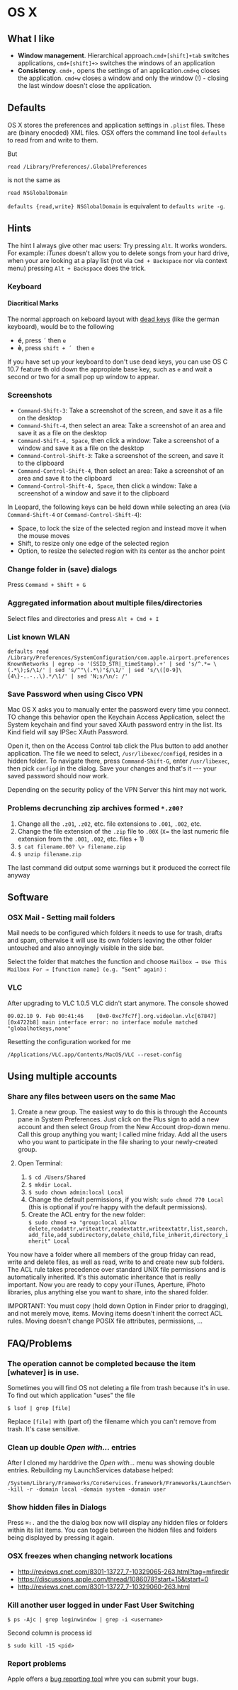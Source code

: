 # OS X

## What I like

* **Window management**. Hierarchical approach.`cmd+[shift]+tab` switches applications, `cmd+[shift]+>` switches the windows of an application
* **Consistency**. `cmd+,` opens the settings of an application.`cmd+q` closes the application. `cmd+w` closes a window and only the window (!) - closing the last window doesn't close the application. 
  
## Defaults 

OS X stores the preferences and application settings in `.plist` files. These are (binary enocded) XML files. OSX offers the command line tool `defaults` to read from and write to them.

But

	read /Library/Preferences/.GlobalPreferences

is not the same as

	read NSGlobalDomain

`defaults {read,write} NSGlobalDomain` is equivalent to `defaults write -g`.

## Hints

The hint I always give other mac users: Try pressing `Alt`. It works wonders. For example: _iTunes_ doesn't allow you to delete songs from your hard drive, when your are looking at a play list (not via `Cmd + Backspace` nor via context menu) pressing `Alt + Backspace` does the trick.

### Keyboard

#### Diacritical Marks

The normal approach on keboard layout with [dead keys](http://en.wikipedia.org/wiki/Dead_key) (like the german keyboard), would be to the following

- **é**, press `´` then `e`
- **è**, press `shift + ´ ` then `e`

If you have set up your keyboard to don't use dead keys, you can use OS C 10.7 feature th old down the appropiate base key, such as `e` and wait a second or two for a small pop up window to appear.

### Screenshots

*   `Command-Shift-3`: Take a screenshot of the screen, and save it as a file on the desktop
*   `Command-Shift-4`, then select an area: Take a screenshot of an area and save it as a file on the desktop
*   `Command-Shift-4, Space`, then click a window: Take a screenshot of a window and save it as a file on the desktop
*   `Command-Control-Shift-3`: Take a screenshot of the screen, and save it to the clipboard
*   `Command-Control-Shift-4`, then select an area: Take a screenshot of an area and save it to the clipboard
*   `Command-Control-Shift-4, Space`, then click a window: Take a screenshot of a window and save it to the clipboard
    
In Leopard, the following keys can be held down while selecting an area (via `Command-Shift-4` or `Command-Control-Shift-4`):

*   Space, to lock the size of the selected region and instead move it when the mouse moves
*   Shift, to resize only one edge of the selected region
*   Option, to resize the selected region with its center as the anchor point
    
### Change folder in (save) dialogs

Press `Command + Shift + G`

### Aggregated information about multiple files/directories

Select files and directories and press `Alt + Cmd + I`

### List known WLAN ###

	defaults read /Library/Preferences/SystemConfiguration/com.apple.airport.preferences KnownNetworks | egrep -o '(SSID_STR|_timeStamp).+' | sed 's/^.*= \(.*\);$/\1/' | sed 's/^"\(.*\)"$/\1/' | sed 's/\([0-9]\{4\}-..-..\).*/\1/' | sed 'N;s/\n/: /'

### Save Password when using Cisco VPN

Mac OS X asks you to manually enter the password every time you connect. TO change this behavior open the Keychain Access Application, select the System keychain and find your saved XAuth password entry in the list. Its Kind field will say IPSec XAuth Password.

Open it, then on the Access Control tab click the Plus button to add another application. The file we need to select, `/usr/libexec/configd`, resides in a hidden folder. To navigate there, press `Command-Shift-G`, enter `/usr/libexec`, then pick `configd` in the dialog. Save your changes and that's it --- your saved password should now work.

Depending on the security policy of the VPN Server this hint may not work.

### Problems decrunching zip archives formed `*.z00?`

1.  Change all the `.z01`, `.z02`, etc. file extensions to `.001`, `.002`, etc.
2.  Change the file extension of the `.zip` file to `.00X` (`X`= the last numeric file extension from the `.001`, `.002`, etc. files + 1)
3.  `$ cat filename.00? \> filename.zip`
4.  `$ unzip filename.zip`
    
The last command did output some warnings but it produced the correct file anyway

## Software

### OSX Mail - Setting  mail folders 

Mail needs to be configured which folders it needs to use for trash, drafts and spam, otherwise it will use its own folders leaving the other folder untouched and also annoyingly visible in the side bar.

Select the folder that matches the function and choose `Mailbox → Use This Mailbox For → [function name] (e.g. “Sent” again)`
:
### VLC

After upgrading to VLC 1.0.5 VLC didn't start anymore. The console showed

    09.02.10 9. Feb 00:41:46	[0x0-0xc7fc7f].org.videolan.vlc[67847]	[0x4722b8] main interface error: no interface module matched "globalhotkeys,none"

Resetting the configuration worked for me

    /Applications/VLC.app/Contents/MacOS/VLC --reset-config

## Using multiple accounts

### Share any files between users on the same Mac

1.  Create a new group. The easiest way to do this is through the Accounts pane in System Preferences. Just click on the Plus sign to add a new account and then select Group from the New Account drop-down menu. Call this group anything you want; I called mine friday. Add all the users who you want to participate in the file sharing to your newly-created group.
1.  Open Terminal:
    
    1.  `$ cd /Users/Shared`
    2.  `$ mkdir Local`.
    3.  `$ sudo chown admin:local Local`
    4.  Change the default permissions, if you wish: `sudo chmod 770 Local` (this is optional if you're happy with the default permissions).
    5.  Create the ACL entry for the new folder:  
        `$ sudo chmod +a "group:local allow delete,readattr,writeattr,readextattr,writeextattr,list,search,add_file,add_subdirectory,delete_child,file_inherit,directory_inherit" Local`
        
You now have a folder where all members of the group friday can read, write and delete files, as well as read, write to and create new sub folders. The ACL rule takes precedence over standard UNIX file permissions and is automatically inherited. It's this automatic inheritance that is really important. Now you are ready to copy your iTunes, Aperture, iPhoto libraries, plus anything else you want to share, into the shared folder.

IMPORTANT: You must copy (hold down Option in Finder prior to dragging), and not merely move, items. Moving items doesn't inherit the correct ACL rules. Moving doesn't change POSIX file attributes, permissions, ...

## FAQ/Problems

### The operation cannot be completed because the item \[whatever\] is in use.

Sometimes you will find OS not deleting a file from trash because it's in use. To find out which application "uses" the file

    $ lsof | grep [file]

Replace `[file]` with (part of) the filename which you can't remove from trash. It's case sensitive.

### Clean up double _Open with..._ entries ###

After I cloned my harddrive the _Open with..._ menu was showing double entries. Rebuilding my LaunchServices database helped:

	/System/Library/Frameworks/CoreServices.framework/Frameworks/LaunchServices.framework/Support/lsregister -kill -r -domain local -domain system -domain user

### Show hidden files in Dialogs ###

Press `⌘⇧.` and the the dialog box now will display any hidden files or folders within its list items. You can toggle between the hidden files and folders being displayed by pressing it again.

### OSX freezes when changing network locations ###

- http://reviews.cnet.com/8301-13727_7-10329065-263.html?tag=mfiredir
- https://discussions.apple.com/thread/1086078?start=15&tstart=0
- http://reviews.cnet.com/8301-13727_7-10329060-263.html

### Kill another user logged in under Fast User Switching ###

    $ ps -Ajc | grep loginwindow | grep -i <username>

Second column is process id

    $ sudo kill -15 <pid>

### Report problems ###

Apple offers a [bug reporting tool](https://bugreport.apple.com/) whre you can submit your bugs.